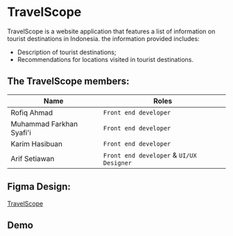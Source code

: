 # TravelScope

TravelScope is a website application that features a list of information on tourist destinations in Indonesia. the information provided includes:

- Description of tourist destinations;
- Recommendations for locations visited in tourist destinations.

## The TravelScope members:

| Name | Roles |
| ----------- | ----------- |
| Rofiq Ahmad | `Front end developer` |
| Muhammad Farkhan Syafi'i | `Front end developer` |
| Karim Hasibuan | `Front end developer` |
| Arif Setiawan | `Front end developer` & `UI/UX Designer` |

## Figma Design:
[TravelScope](https://www.figma.com/file/DntDIGr23JZzRjjBflxBLH/TeavelScope?t=Pb42DRsHtENjDe0F-0)

## Demo
